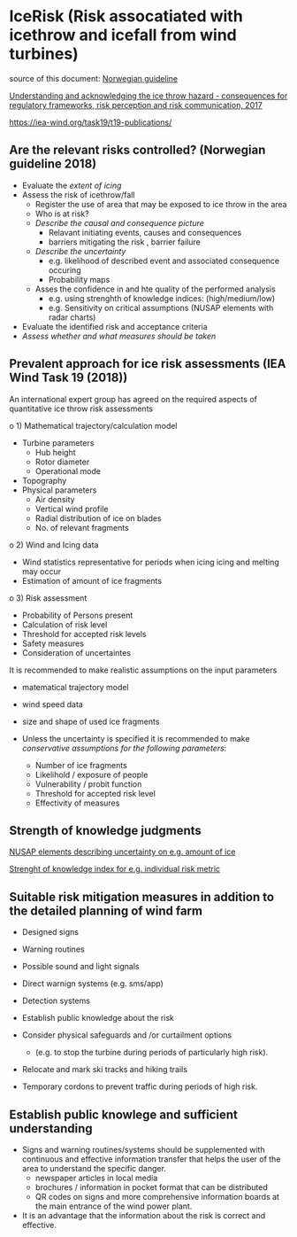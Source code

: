 IceRisk (Risk assocatiated with icethrow and icefall from wind turbines)
========================================================================

source of this document: [Norwegian guideline](https://windren.se/WW2018/03_2_24_Bredesen_Norwegian_guidelines_regarding_the_risk_of_icethrow_for_the_public_Pub_v2_draft.pdf)


[Understanding and acknowledging the ice throw hazard - consequences for regulatory frameworks, risk perception and risk communication, 2017](https://iopscience.iop.org/article/10.1088/1742-6596/926/1/012001/pdf)
  
  https://iea-wind.org/task19/t19-publications/

Are the relevant risks controlled? (Norwegian guideline 2018)
-------------------------------------------------------------
  - Evaluate the *extent of icing*
  - Assess the risk of icethrow/fall
    - Register the use of area that may be exposed to ice throw in the area
    - Who is at risk?
    - *Describe the causal and consequence picture*
       - Relavant initiating events, causes and consequences
       - barriers mitigating the risk , barrier failure
    - *Describe the uncertainty*
      - e.g. likelihood of described event and associated consequence occuring
      - Probability maps
    - Asses the confidence in and hte quality of the performed analysis
      - e.g. using strenghth of knowledge indices: (high/medium/low)
      - e.g. Sensitivity on critical assumptions (NUSAP elements with radar charts)
 - Evaluate the identified risk and acceptance criteria
 - *Assess whether and what measures should be taken*




 
Prevalent approach for ice risk assessments (IEA Wind Task 19 (2018))
---------------------------------------------------------------------

An international expert group has agreed on the required aspects of quantitative ice throw risk assessments


o 1) Mathematical trajectory/calculation model
  - Turbine parameters
     - Hub height
     - Rotor diameter
     - Operational mode
  - Topography
  - Physical parameters
     - Air density
     - Vertical wind profile
     - Radial distribution of ice on blades
     - No. of relevant fragments
     
o 2) Wind and Icing data
  - Wind statistics representative for periods when icing icing and melting may occur
  - Estimation of amount of ice fragments
  
o 3) Risk assessment
  - Probability of Persons present
  - Calculation of risk level
  - Threshold for accepted risk levels
  - Safety measures
  - Consideration of uncertaintes


It is recommended to make realistic assumptions on the input parameters
  - matematical trajectory model
  - wind speed data
  - size and shape of used ice fragments

  - Unless the uncertainty is specified it is recommended to make *conservative assumptions for the following parameters*:
     - Number of ice fragments
     - Likelihold / exposure of people
     - Vulnerability / probit function
     - Threshold for accepted risk level
     - Effectivity of measures

Strength of knowledge judgments
-------------------------------
[NUSAP elements describing uncertainty on e.g. amount of ice](https://raw.githubusercontent.com/rolveb/REBooT_public/main/strength_of_knowledge_judgment/NUSAP_pedigree.py)

[Strenght of knowledge index for e.g. individual risk metric](https://github.com/rolveb/REBooT_public/blob/main/strength_of_knowledge_judgment/strength_of_knowledge_index.md)

Suitable risk mitigation measures in addition to the detailed planning of wind farm
-----------------------------------------------------------------------------------
  - Designed signs
  - Warning routines
  - Possible sound and light signals
  - Direct warnign systems (e.g. sms/app)
  - Detection systems
  - Establish public knowledge about the risk
  - Consider physical safeguards and /or curtailment options
    - (e.g. to stop the turbine during periods of particularly high risk).

  - Relocate and mark ski tracks and hiking trails
  - Temporary cordons to prevent traffic during periods of high risk.

Establish public knowlege and sufficient understanding
------------------------------------------------------
  - Signs and warning routines/systems should be supplemented with continuous and effective information transfer that helps the user of the area to understand the specific danger.
     - newspaper articles in local media
     - brochures / information in pocket format that can be distributed
     - QR codes on signs and more comprehensive information boards at the main entrance of the wind power plant.
  - It is an advantage that the information about the risk is correct and effective.


